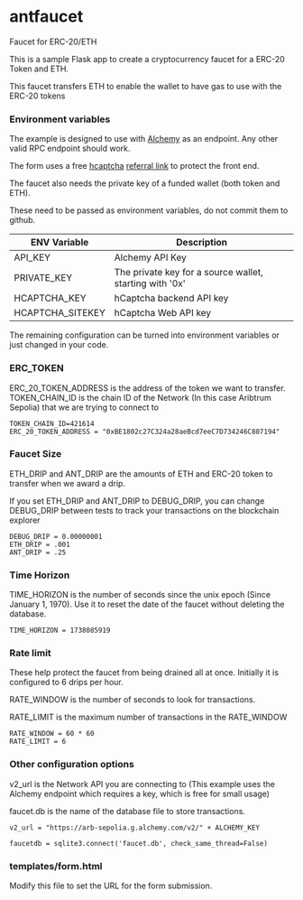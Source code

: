 # antfaucet
Faucet for ERC-20/ETH


This is a sample Flask app to create a cryptocurrency faucet for a ERC-20 Token and ETH.

This faucet transfers ETH to enable the wallet to have gas to use with the ERC-20 tokens

### Environment variables

The example is designed to use with [Alchemy](https://alchemy.com) as an endpoint. Any other valid RPC endpoint should work.


The form uses a free [hcaptcha](https://hCaptcha.com/) [referral link](https://hCaptcha.com/?r=fcd32e73c291) to protect the front end.


The faucet also needs the private key of a funded wallet (both token and ETH).


These need to be passed as environment variables, do not commit them to github.

| ENV Variable     | Description                                            |
|------------------|--------------------------------------------------------|
| API_KEY          | Alchemy API Key                                        |
| PRIVATE_KEY      | The private key for a source wallet, starting with '0x'|
| HCAPTCHA_KEY     | hCaptcha backend API key                               |
| HCAPTCHA_SITEKEY | hCaptcha Web API key                                   |

The remaining configuration can be turned into environment variables or just changed in your code.

### ERC_TOKEN

ERC_20_TOKEN_ADDRESS is the address of the token we want to transfer.
TOKEN_CHAIN_ID is the chain ID of the Network (In this case Aribtrum Sepolia) that we are trying to connect to

```
TOKEN_CHAIN_ID=421614
ERC_20_TOKEN_ADDRESS = "0xBE1802c27C324a28aeBcd7eeC7D734246C807194"
```

### Faucet Size

ETH_DRIP and ANT_DRIP are the amounts of ETH and ERC-20 token to transfer when we award a drip.

If you set ETH_DRIP and ANT_DRIP to DEBUG_DRIP, you can change DEBUG_DRIP between tests to track your transactions on the blockchain explorer

```
DEBUG_DRIP = 0.00000001
ETH_DRIP = .001
ANT_DRIP = .25
```

### Time Horizon

TIME_HORIZON is the number of seconds since the unix epoch (Since January 1, 1970). Use it to reset the date of the faucet without deleting the database.

```
TIME_HORIZON = 1738085919
```

### Rate limit

These help protect the faucet from being drained all at once.  Initially it is configured to 6 drips per hour.


RATE_WINDOW is the number of seconds to look for transactions.


RATE_LIMIT is the maximum number of transactions in the RATE_WINDOW

```
RATE_WINDOW = 60 * 60
RATE_LIMIT = 6
```

### Other configuration options

v2_url is the Network API you are connecting to (This example uses the Alchemy endpoint which requires a key, which is free for small usage)

faucet.db is the name of the database file to store transactions.

```
v2_url = "https://arb-sepolia.g.alchemy.com/v2/" + ALCHEMY_KEY

faucetdb = sqlite3.connect('faucet.db', check_same_thread=False)
```

### templates/form.html

Modify this file to set the URL for the form submission.